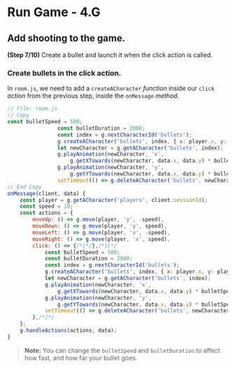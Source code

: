 # Run Game - 4.G

## Add shooting to the game.

**(Step 7/10)** Create a bullet and launch it when the click action is called.

### Create bullets in the click action.

In `room.js`, we need to add a `createACharacter` _function_ inside our `click` _action_ from the previous step, inside the `onMessage` _method_.

``` javascript
// File: room.js
// Copy
const bulletSpeed = 500;
				const bulletDuration = 2000;
				const index = g.nextCharacterId('bullets');
				g.createACharacter('bullets', index, { x: player.x, y: player.y, playerId: player.id });
				let newCharacter = g.getACharacter('bullets', index);
				g.playAnimation(newCharacter, 'x',
					g.getXTowards(newCharacter, data.x, data.y) * bulletSpeed, bulletDuration);
				g.playAnimation(newCharacter, 'y',
					g.getYTowards(newCharacter, data.x, data.y) * bulletSpeed, bulletDuration);
				setTimeout(() => g.deleteACharacter('bullets', newCharacter.id), bulletDuration);
// End Copy
onMessage(client, data) {
	const player = g.getACharacter('players', client.sessionId);
	const speed = 10;
	const actions = {
		moveUp: () => g.move(player, 'y', -speed),
		moveDown: () => g.move(player, 'y', speed),
		moveLeft: () => g.move(player, 'x', -speed),
		moveRight: () => g.move(player, 'x', speed),
		click: () => {/*{*/},/*}[*/
			const bulletSpeed = 500;
			const bulletDuration = 2000;
			const index = g.nextCharacterId('bullets');
			g.createACharacter('bullets', index, { x: player.x, y: player.y, playerId: player.id });
			let newCharacter = g.getACharacter('bullets', index);
			g.playAnimation(newCharacter, 'x',
				g.getXTowards(newCharacter, data.x, data.y) * bulletSpeed, bulletDuration);
			g.playAnimation(newCharacter, 'y',
				g.getYTowards(newCharacter, data.x, data.y) * bulletSpeed, bulletDuration);
			setTimeout(() => g.deleteACharacter('bullets', newCharacter.id), bulletDuration);
		},/*]*/
	};
	g.handleActions(actions, data);
}
```

> **Note:** You can change the `bulletSpeed` and `bulletDuration` to affect how fast, and how far your bullet goes.
